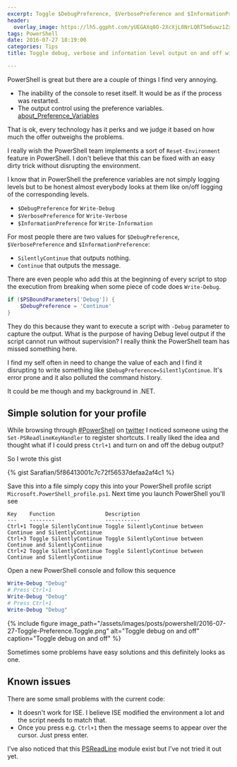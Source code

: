 ```yaml
---
excerpt: Toggle $DebugPreference, $VerbosePreference and $InformationPreference in PowerShell between Continue and Silently Continue with a short-cut.
header:
  overlay_image: https://lh5.ggpht.com/yUEGAXq8O-2XcXjL0NrLQRT5m6uwz1Zx4yS27uSpg09FUQrlFoEEIyPrkbQk-ebSdg8a
tags: PowerShell
date: 2016-07-27 18:19:00
categories: Tips
title: Toggle debug, verbose and information level output on and off with a short-cut

---
```




PowerShell is great but there are a couple of things I find very annoying.

- The inability of the console to reset itself. It would be as if the process was restarted.
- The output control using the preference variables. [about_Preference_Variables](https://technet.microsoft.com/en-us/library/hh847796.aspx?f=255&MSPPError=-2147217396)

That is ok, every technology has it perks and we judge it based on how much the offer outweighs the problems. 

I really wish the PowerShell team implements a sort of `Reset-Environment` feature in PowerShell. 
I don't believe that this can be fixed with an easy dirty trick without disrupting the environment. 

I know that in PowerShell the preference variables are not simply logging levels but to be honest almost everybody looks at them like on/off logging of the corresponding levels. 

- `$DebugPreference` for `Write-Debug`
- `$VerbosePreference` for `Write-Verbose`
- `$InformationPreference` for `Write-Information`

For most people there are two values for `$DebugPreference`, `$VerbosePreference` and `$InformationPreference`:

- `SilentlyContinue` that outputs nothing.
- `Continue` that outputs the message. 

There are even people who add this at the beginning of every script to stop the execution from breaking when some piece of code does `Write-Debug`. 

```powershell
if ($PSBoundParameters['Debug']) {
    $DebugPreference = 'Continue'
}
```  

They do this because they want to execute a script with `-Debug` parameter to capture the output. 
What is the purpose of having Debug level output if the script cannot run without supervision? 
I really think the PowerShell team has missed something here.

I find my self often in need to change the value of each and I find it disrupting to write something like `$DebugPreference=SilentlyContinue`. 
It's error prone and it also polluted the command history.

It could be me though and my background in .NET.

## Simple solution for your profile

While browsing through [#PowerShell](https://twitter.com/search?q=%23PowerShell&src=typd) on [twitter](https://twitter.com/) I noticed someone using the `Set-PSReadlineKeyHandler` to register shortcuts. 
I really liked the idea and thought what if I could press `Ctrl+1` and turn on and off the debug output? 

So I wrote this gist 

{% gist Sarafian/5f86413001c7c72f56537defaa2af4c1 %}

Save this into a file simply copy this into your PowerShell profile script `Microsoft.PowerShell_profile.ps1`. 
Next time you launch PowerShell you'll see 

```text
Key    Function                Description
---    --------                -----------
Ctrl+1 Toggle SilentlyContinue Toggle SilentlyContinue between Continue and SilentlyContiinue
Ctrl+3 Toggle SilentlyContinue Toggle SilentlyContinue between Continue and SilentlyContiinue
Ctrl+2 Toggle SilentlyContinue Toggle SilentlyContinue between Continue and SilentlyContiinue
```

Open a new PowerShell console and follow this sequence

```powershell
Write-Debug "Debug"
# Press Ctrl+1
Write-Debug "Debug"
# Press Ctrl+1
Write-Debug "Debug"
```

{% include figure image_path="/assets/images/posts/powershell/2016-07-27-Toggle-Preference.Toggle.png" alt="Toggle debug on and off" caption="Toggle debug on and off" %}

Sometimes some problems have easy solutions and this definitely looks as one.

## Known issues

There are some small problems with the current code:

- It doesn't work for ISE. I believe ISE modified the environment a lot and the script needs to match that.
- Once you press e.g. `Ctrl+1` then the message seems to appear over the cursor. Just press enter.

I've also noticed that this [PSReadLine](https://github.com/lzybkr/PSReadLine) module exist but I've not tried it out yet.
